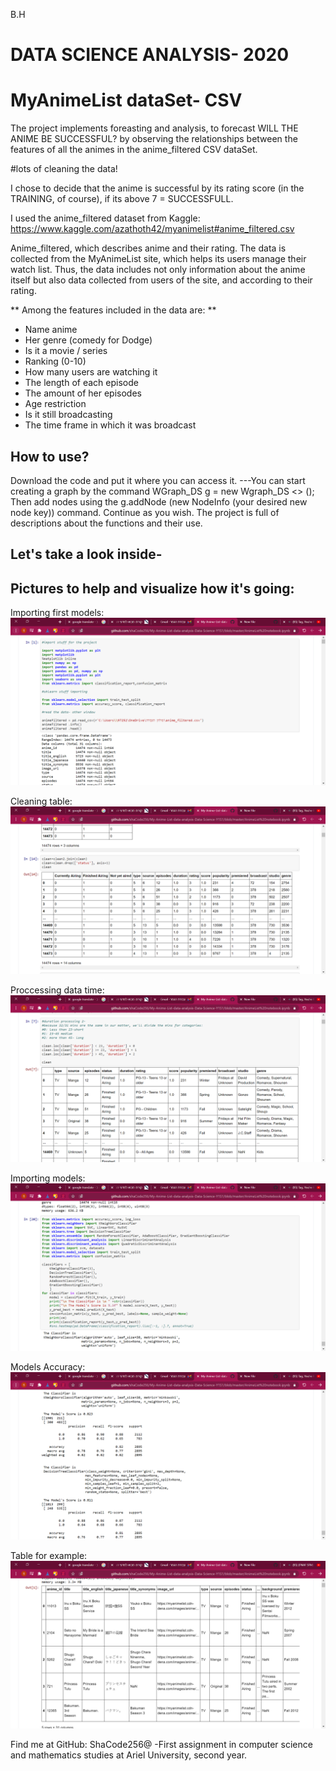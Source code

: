 B.H
# DATA SCIENCE ANALYSIS- 2020 
# MyAnimeList dataSet- CSV

The project implements foreasting and analysis, to forecast WILL THE ANIME BE SUCCESSFUL? by observing the relationships
between the features of all the animes in the anime_filtered CSV dataSet. 

#lots of cleaning the data!

I chose to decide that the anime is successful by its rating score (in the TRAINING, of course), if its above 7 = SUCCESSFULL. 

I used the anime_filtered dataset from Kaggle:
https://www.kaggle.com/azathoth42/myanimelist#anime_filtered.csv

Anime_filtered, which describes anime and their rating. The data is collected from the MyAnimeList site, which helps its users manage their watch list. 
Thus, the data includes not only information about the anime itself but also data collected from users of the site, and according to their rating.

** Among the features included in the data are: **
* Name anime
* Her genre (comedy for Dodge)
* Is it a movie / series
* Ranking (0-10)
* How many users are watching it
* The length of each episode
* The amount of her episodes
* Age restriction
* Is it still broadcasting
* The time frame in which it was broadcast


## **How to use?**
Download the code and put it where you can access it. 
---You can start creating a graph by the command WGraph_DS g = new Wgraph_DS <> (); Then add nodes using the g.addNode (new NodeInfo (your desired new node key)) command.
Continue as you wish. The project is full of descriptions about the functions and their use.

## Let's take a look inside-
## Pictures to help and visualize how it's going:

Importing first models:
![Importing first models](https://github.com/shaCode256/My-Anime-List-data-analysis-Data-Science-Y1S1/blob/master/importing%20first.PNG)

Cleaning table:
![Cleaning table](https://github.com/shaCode256/My-Anime-List-data-analysis-Data-Science-Y1S1/blob/master/clean%20table.PNG)

Proccessing data time:
![Proccessing data time](https://github.com/shaCode256/My-Anime-List-data-analysis-Data-Science-Y1S1/blob/master/cleaning%20data%20time.PNG)

Importing models:
![Importing models](https://github.com/shaCode256/My-Anime-List-data-analysis-Data-Science-Y1S1/blob/master/import%20models.PNG)

Models Accuracy: 
![Models Accuracy)](https://github.com/shaCode256/My-Anime-List-data-analysis-Data-Science-Y1S1/blob/master/models%20accuracy.PNG)

Table for example:
![Table for example](https://github.com/shaCode256/My-Anime-List-data-analysis-Data-Science-Y1S1/blob/master/table.PNG)


Find me at GitHub: ShaCode256@
-First assignment in computer science and mathematics studies at Ariel University, second year.




